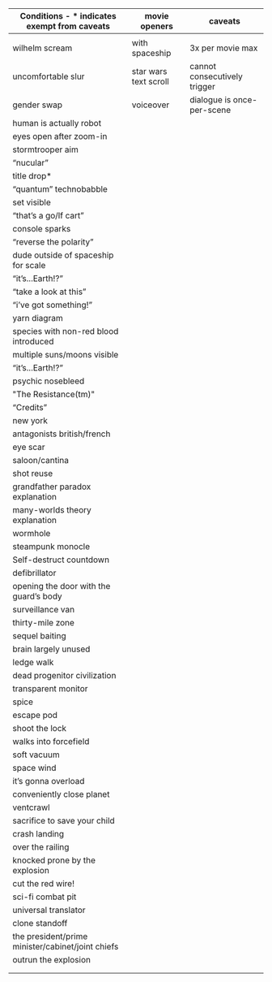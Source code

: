 | Conditions - \* indicates exempt from caveats     | movie openers         | caveats                      |
| ------------------------------------------------- | --------------------- | ---------------------------- |
|                                                   |                       |                              |
| wilhelm scream                                    | with spaceship        | 3x per movie max             |
| uncomfortable slur                                | star wars text scroll | cannot consecutively trigger |
| gender swap                                       | voiceover             | dialogue is once-per-scene   |
| human is actually robot                           |                       |                              |
| eyes open after zoom-in                           |                       |                              |
| stormtrooper aim                                  |                       |                              |
| “nucular”                                         |                       |                              |
| title drop\*                                      |                       |                              |
| “quantum” technobabble                            |                       |                              |
| set visible                                       |                       |                              |
| “that’s a go/lf cart”                             |                       |                              |
| console sparks                                    |                       |                              |
| “reverse the polarity”                            |                       |                              |
| dude outside of spaceship for scale               |                       |                              |
| “it’s...Earth!?”                                  |                       |                              |
| “take a look at this”                             |                       |                              |
| “i’ve got something!”                             |                       |                              |
| yarn diagram                                      |                       |                              |
| species with non-red blood introduced             |                       |                              |
| multiple suns/moons visible                       |                       |                              |
| “it’s...Earth!?”                                  |                       |                              |
| psychic nosebleed                                 |                       |                              |
| "The Resistance(tm)"                              |                       |                              |
| “Credits”                                         |                       |                              |
| new york                                          |                       |                              |
| antagonists british/french                        |                       |                              |
| eye scar                                          |                       |                              |
| saloon/cantina                                    |                       |                              |
| shot reuse                                        |                       |                              |
| grandfather paradox explanation                   |                       |                              |
| many-worlds theory explanation                    |                       |                              |
| wormhole                                          |                       |                              |
| steampunk monocle                                 |                       |                              |
| Self-destruct countdown                           |                       |                              |
| defibrillator                                     |                       |                              |
| opening the door with the guard’s body            |                       |                              |
| surveillance van                                  |                       |                              |
| thirty-mile zone                                  |                       |                              |
| sequel baiting                                    |                       |                              |
| brain largely unused                              |                       |                              |
| ledge walk                                        |                       |                              |
| dead progenitor civilization                      |                       |                              |
| transparent monitor                               |                       |                              |
| spice                                             |                       |                              |
| escape pod                                        |                       |                              |
| shoot the lock                                    |                       |                              |
| walks into forcefield                             |                       |                              |
| soft vacuum                                       |                       |                              |
| space wind                                        |                       |                              |
| it’s gonna overload                               |                       |                              |
| conveniently close planet                         |                       |                              |
| ventcrawl                                         |                       |                              |
| sacrifice to save your child                      |                       |                              |
| crash landing                                     |                       |                              |
| over the railing                                  |                       |                              |
| knocked prone by the explosion                    |                       |                              |
| cut the red wire!                                 |                       |                              |
| sci-fi combat pit                                 |                       |                              |
| universal translator                              |                       |                              |
| clone standoff                                    |                       |                              |
| the president/prime minister/cabinet/joint chiefs |                       |                              |
| outrun the explosion                              |                       |                              |
|                                                   |                       |                              |
|                                                   |                       |                              |
